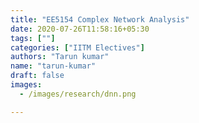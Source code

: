 ```yaml
---
title: "EE5154 Complex Network Analysis"
date: 2020-07-26T11:58:16+05:30
tags: [""]
categories: ["IITM Electives"]
authors: "Tarun kumar"
name: "tarun-kumar"
draft: false
images:
  - /images/research/dnn.png

---
```

